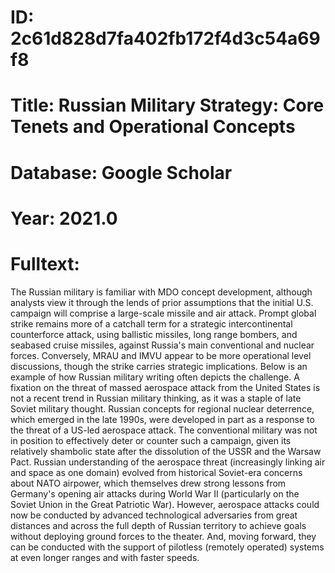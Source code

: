 # ID: 2c61d828d7fa402fb172f4d3c54a69f8
# Title: Russian Military Strategy: Core Tenets and Operational Concepts
# Database: Google Scholar
# Year: 2021.0
# Fulltext:
The Russian military is familiar with MDO concept development, although analysts view it through the lends of prior assumptions that the initial U.S. campaign will comprise a large-scale missile and air attack.
Prompt global strike remains more of a catchall term for a strategic intercontinental counterforce attack, using ballistic missiles, long range bombers, and seabased cruise missiles, against Russia's main conventional and nuclear forces.
Conversely, MRAU and IMVU appear to be more operational level discussions, though the strike carries strategic implications.
Below is an example of how Russian military writing often depicts the challenge.
A fixation on the threat of massed aerospace attack from the United States is not a recent trend in Russian military thinking, as it was a staple of late Soviet military thought.
Russian concepts for regional nuclear deterrence, which emerged in the late 1990s, were developed in part as a response to the threat of a US-led aerospace attack.
The conventional military was not in position to effectively deter or counter such a campaign, given its relatively shambolic state after the dissolution of the USSR and the Warsaw Pact.
Russian understanding of the aerospace threat (increasingly linking air and space as one domain) evolved from historical Soviet-era concerns about NATO airpower, which themselves drew strong lessons from Germany's opening air attacks during World War II (particularly on the Soviet Union in the Great Patriotic War).
However, aerospace attacks could now be conducted by advanced technological adversaries from great distances and across the full depth of Russian territory to achieve goals without deploying ground forces to the theater.
And, moving forward, they can be conducted with the support of pilotless (remotely operated) systems at even longer ranges and with faster speeds.